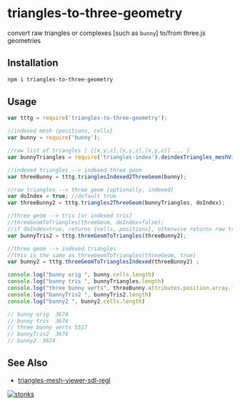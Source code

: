 # triangles-to-three-geometry

convert raw triangles or complexes [such as `bunny`] to/from three.js geometries
## Installation

```sh
npm i triangles-to-three-geometry
```

## Usage 

```javascript
var tttg = require('triangles-to-three-geometry');

//indexed mesh {positions, cells}
var bunny = require('bunny');

//raw list of triangles [ [[x,y,z],[x,y,z],[x,y,z]] ... ]
var bunnyTriangles = require('triangles-index').deindexTriangles_meshView(bunny);

//indexed triangles --> indexed three geom
var threeBunny = tttg.trianglesIndexed2ThreeGeom(bunny);

//raw triangles --> three geom [optionally, indexed]
var doIndex = true; //default true
var threeBunny2 = tttg.triangles2ThreeGeom(bunnyTriangles, doIndex);

//three geom --> tris [or indexed tris]
//threeGeomToTriangles(threeGeom, doIndex=false);
//if doIndex=true, returns {cells, positions}, otherwise returns raw tris
var bunnyTris2 = tttg.threeGeomToTriangles(threeBunny2);

//three geom --> indexed triangles
//this is the same as threeGeomToTriangles(threeGeom, true)
var bunny2 = tttg.threeGeomToTrianglesIndexed(threeBunny2) ;

console.log("bunny orig ", bunny.cells.length)
console.log("bunny tris ", bunnyTriangles.length)
console.log("three bunny verts", threeBunny.attributes.position.array.length)
console.log("bunnyTris2 ", bunnyTris2.length)
console.log("bunny2 ", bunny2.cells.length)

// bunny orig  3674
// bunny tris  3674
// three bunny verts 5517
// bunnyTris2  3674
// bunny2  3674
```

## See Also

- [triangles-mesh-viewer-sdl-regl](https://www.npmjs.com/package/triangles-mesh-viewer-sdl-regl) 


[![stonks](https://i.imgur.com/UpDxbfe.png)](https://www.npmjs.com/~stonkpunk)



